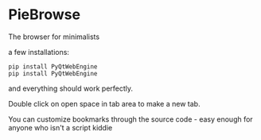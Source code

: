 # PieBrowse
The browser for minimalists

a few installations:
```
pip install PyQtWebEngine
pip install PyQtWebEngine
```
and everything should work perfectly.

Double click on open space in tab area to make a new tab.

You can customize bookmarks through the source code - easy enough for anyone who isn't a script kiddie
